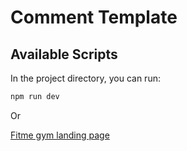 # Comment Template

## Available Scripts

In the project directory, you can run:

```bash
npm run dev
```

Or

[Fitme gym landing page](https://fitmegym.vercel.app/)

